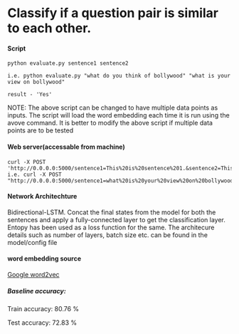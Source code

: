 # Classify if a question pair is similar to each other.
#### Script

```buildoutcfg
python evaluate.py sentence1 sentence2

i.e. python evaluate.py "what do you think of bollywood" "what is your view on bollywood"

result - 'Yes'
```
NOTE: The above script can be changed to have multiple data points as inputs. 
The script will load the word embedding each time it is run using the avove command. It is better to modify the above script if multiple data points are to be tested


#### Web server(accessable from machine)
```
curl -X POST 'http://0.0.0.0:5000/sentence1=This%20is%20sentence%201.&sentence2=This%20is%20sentence%202.'
i.e. curl -X POST "http://0.0.0.0:5000/sentence1=what%20is%20your%20view%20on%20bollywood&sentence2=what%20do%20you%20think%20of%20bollywood"
```

#### Network Architechture

Bidirectional-LSTM. Concat the final states from the model for both the sentences and apply a fully-connected layer to get the classification layer.
Entopy has been used as a loss function for the same. The architecure details such as number of layers, batch size etc. can be found in the model/config file

#### word embedding source

[Google word2vec](https://code.google.com/archive/p/word2vec/)


##### Baseline accuracy:
Train accuracy: 80.76 %

Test accuracy: 72.83 %
